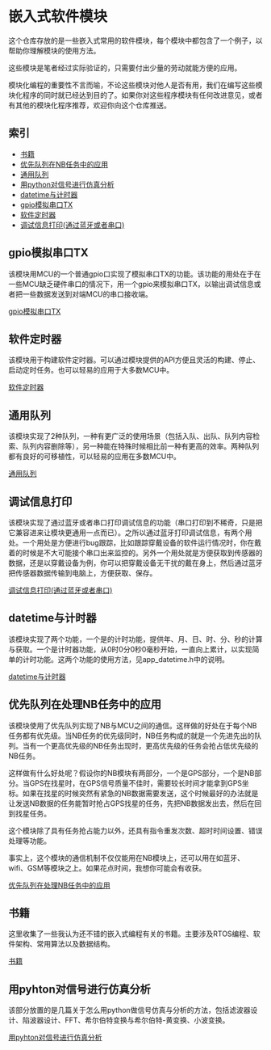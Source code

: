 # 嵌入式软件模块
这个仓库存放的是一些嵌入式常用的软件模块，每个模块中都包含了一个例子，以帮助你理解模块的使用方法。

这些模块是笔者经过实际验证的，只需要付出少量的劳动就能方便的应用。

模块化编程的重要性不言而喻，不论这些模块对他人是否有用，我们在编写这些模块化程序的同时就已经达到目的了。如果你对这些程序模块有任何改进意见，或者有其他的模块化程序推荐，欢迎你向这个仓库推送。

## 索引
 - [书籍](#书籍)
 - [优先队列在NB任务中的应用](#优先队列在处理NB任务中的应用)
 - [通用队列](#通用队列)
 - [用python对信号进行仿真分析](#用pyhton对信号进行仿真分析)
 - [datetime与计时器](#datetime与计时器)
 - [gpio模拟串口TX](#gpio模拟串口TX)
 - [软件定时器](#软件定时器)
 - [调试信息打印(通过蓝牙或者串口)](#调试信息打印)

## gpio模拟串口TX
该模块用MCU的一个普通gpio口实现了模拟串口TX的功能。该功能的用处在于在一些MCU缺乏硬件串口的情况下，用一个gpio来模拟串口TX，以输出调试信息或者把一些数据发送到对端MCU的串口接收端。

[gpio模拟串口TX](https://github.com/liuhao1946/embedded-software-module/tree/master/gpio%E6%A8%A1%E6%8B%9F%E4%B8%B2%E5%8F%A3TX)

## 软件定时器
该模块用于构建软件定时器。可以通过模块提供的API方便且灵活的构建、停止、启动定时任务。也可以轻易的应用于大多数MCU中。

[软件定时器](https://github.com/liuhao1946/embedded-software-module/tree/master/%E8%BD%AF%E4%BB%B6%E5%AE%9A%E6%97%B6%E5%99%A8)

## 通用队列
该模块实现了2种队列，一种有更广泛的使用场景（包括入队、出队、队列内容检索、队列内容删除等），另一种能在特殊时候相比前一种有更高的效率。两种队列都有良好的可移植性，可以轻易的应用在多数MCU中。

[通用队列](https://github.com/liuhao1946/embedded-software-module/tree/master/%E9%80%9A%E7%94%A8%E9%98%9F%E5%88%97)

## 调试信息打印
该模块实现了通过蓝牙或者串口打印调试信息的功能（串口打印到不稀奇，只是把它兼容进来让模块更通用一点而已）。之所以通过蓝牙打印调试信息，有两个用处。一个用处是方便进行bug跟踪，比如跟踪穿戴设备的软件运行情况时，你在戴着的时候是不大可能接个串口出来监控的。另外一个用处就是方便获取到传感器的数据，还是以穿戴设备为例，你可以把穿戴设备无干扰的戴在身上，然后通过蓝牙把传感器数据传输到电脑上，方便获取、保存。

[调试信息打印(通过蓝牙或者串口)](https://github.com/liuhao1946/embedded-software-module/tree/master/%E8%B0%83%E8%AF%95%E4%BF%A1%E6%81%AF%E6%89%93%E5%8D%B0(%E9%80%9A%E8%BF%87%E8%93%9D%E7%89%99%E6%88%96%E8%80%85%E4%B8%B2%E5%8F%A3))

## datetime与计时器
该模块实现了两个功能，一个是的计时功能，提供年、月、日、时、分、秒的计算与获取。一个是计时器功能，从0时0分0秒0毫秒开始，一直向上累计，以实现简单的计时功能。这两个功能的使用方法，见app_datetime.h中的说明。

[datetime与计时器](https://github.com/liuhao1946/embedded-software-module/tree/master/datetime%E4%B8%8E%E8%AE%A1%E6%97%B6%E5%99%A8)

## 优先队列在处理NB任务中的应用
该模块使用了优先队列实现了NB与MCU之间的通信。这样做的好处在于每个NB任务都有优先级。当NB任务的优先级同时，NB任务构成的就是一个先进先出的队列。当有一个更高优先级的NB任务出现时，更高优先级的任务会抢占低优先级的NB任务。

这样做有什么好处呢？假设你的NB模块有两部分，一个是GPS部分，一个是NB部分。当GPS在找星时，在GPS信号质量不佳时，需要较长时间才能拿到GPS坐标。如果在找星的时候突然有紧急的NB数据需要发送，这个时候最好的办法就是让发送NB数据的任务能暂时抢占GPS找星的任务，先把NB数据发出去，然后在回到找星任务。

这个模块除了具有任务抢占能力以外，还具有指令重发次数、超时时间设置、错误处理等功能。

事实上，这个模块的通信机制不仅仅能用在NB模块上，还可以用在如蓝牙、wifi、GSM等模块之上。如果花点时间，我想你可能会有收获。

[优先队列在处理NB任务中的应用](https://github.com/liuhao1946/embedded-software-module/tree/master/%E4%BC%98%E5%85%88%E9%98%9F%E5%88%97%E5%9C%A8%E5%A4%84%E7%90%86NB%E4%BB%BB%E5%8A%A1%E4%B8%AD%E7%9A%84%E5%BA%94%E7%94%A8)

## 书籍
这里收集了一些我认为还不错的嵌入式编程有关的书籍。主要涉及RTOS编程、软件架构、常用算法以及数据结构。

[书籍](https://github.com/liuhao1946/embedded-software-module/tree/master/%E4%B9%A6%E7%B1%8D)

## 用pyhton对信号进行仿真分析
该部分放置的是几篇关于怎么用python做信号仿真与分析的方法，包括滤波器设计、陷波器设计、FFT、希尔伯特变换与希尔伯特-黄变换、小波变换。

[用pyhton对信号进行仿真分析](https://github.com/liuhao1946/embedded-software-module/tree/master/%E7%94%A8python%E5%AF%B9%E4%BF%A1%E5%8F%B7%E8%BF%9B%E8%A1%8C%E4%BB%BF%E7%9C%9F%E5%88%86%E6%9E%90)






